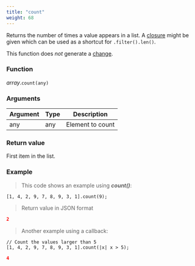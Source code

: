 ```yaml
---
title: "count"
weight: 68
---
```


Returns the number of times a value appears in a list. A [closure](../../closure) might be given which can be used as a shortcut for `.filter().len()`.

This function does *not* generate a [change](../../../overview/changes).

### Function

*array*.`count(any)`

### Arguments

Argument | Type | Description
-------- | ---- | -----------
any | any | Element to count

### Return value

First item in the list.

### Example

> This code shows an example using ***count()***:

```thingsdb,json_response
[1, 4, 2, 9, 7, 8, 9, 3, 1].count(9);
```

> Return value in JSON format

```json
2
```

> Another example using a callback:

```thingsdb,json_response
// Count the values larger than 5
[1, 4, 2, 9, 7, 8, 9, 3, 1].count(|x| x > 5);
```

```json
4
```